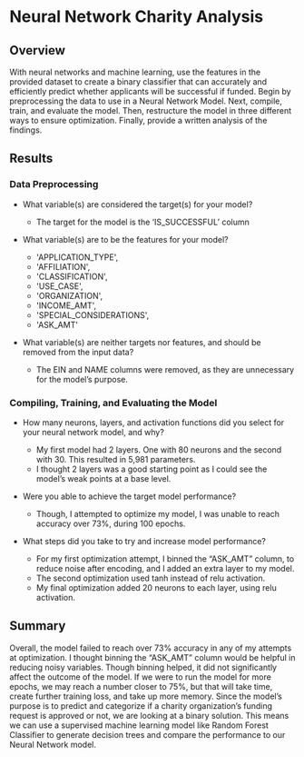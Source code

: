 # Neural Network Charity Analysis

## Overview

With neural networks and machine learning, use the features in the provided dataset to create a binary classifier that can accurately and efficiently predict whether applicants will be successful if funded.
Begin by preprocessing the data to use in a Neural Network Model. Next, compile, train, and evaluate the model. Then, restructure the model in three different ways to ensure optimization. Finally, provide a written analysis of the findings. 

## Results

### Data Preprocessing
-	What variable(s) are considered the target(s) for your model?
    - The target for the model is the ‘IS_SUCCESSFUL’ column

-	What variable(s) are to be the features for your model?
    - 'APPLICATION_TYPE',
    - 'AFFILIATION',
    - 'CLASSIFICATION',
    - 'USE_CASE',
    - 'ORGANIZATION',
    - 'INCOME_AMT',
    - 'SPECIAL_CONSIDERATIONS',
    - 'ASK_AMT'

-	What variable(s) are neither targets nor features, and should be removed from the input data?
    - The EIN and NAME columns were removed, as they are unnecessary for the model’s purpose.

### Compiling, Training, and Evaluating the Model

-	How many neurons, layers, and activation functions did you select for your neural network model, and why?
    - My first model had 2 layers. One with 80 neurons and the second with 30. This resulted in 5,981 parameters. 
    - I thought 2 layers was a good starting point as I could see the model’s weak points at a base level.

-	Were you able to achieve the target model performance?
    - Though, I attempted to optimize my model, I was unable to reach accuracy over 73%, during 100 epochs. 

-	What steps did you take to try and increase model performance?
    - For my first optimization attempt, I binned the “ASK_AMT” column, to reduce noise after encoding, and I added an extra layer to my model.
    - The second optimization used tanh instead of relu activation.
    - My final optimization added 20 neurons to each layer, using relu activation.

## Summary

Overall, the model failed to reach over 73% accuracy in any of my attempts at optimization. I thought binning the “ASK_AMT” column would be helpful in reducing noisy variables. Though binning helped, it did not significantly affect the outcome of the model. If we were to run the model for more epochs, we may reach a number closer to 75%, but that will take time, create further training loss, and take up more memory. 
Since the model’s purpose is to predict and categorize if a charity organization’s funding request is approved or not, we are looking at a binary solution. This means we can use a supervised machine learning model like Random Forest Classifier to generate decision trees and compare the performance to our Neural Network model. 
